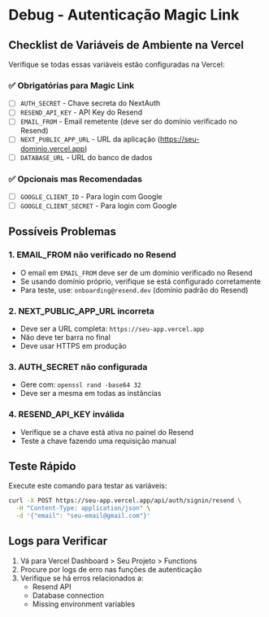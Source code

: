# Debug - Autenticação Magic Link

## Checklist de Variáveis de Ambiente na Vercel

Verifique se todas essas variáveis estão configuradas na Vercel:

### ✅ Obrigatórias para Magic Link
- [ ] `AUTH_SECRET` - Chave secreta do NextAuth
- [ ] `RESEND_API_KEY` - API Key do Resend
- [ ] `EMAIL_FROM` - Email remetente (deve ser do domínio verificado no Resend)
- [ ] `NEXT_PUBLIC_APP_URL` - URL da aplicação (https://seu-dominio.vercel.app)
- [ ] `DATABASE_URL` - URL do banco de dados

### ✅ Opcionais mas Recomendadas
- [ ] `GOOGLE_CLIENT_ID` - Para login com Google
- [ ] `GOOGLE_CLIENT_SECRET` - Para login com Google

## Possíveis Problemas

### 1. EMAIL_FROM não verificado no Resend
- O email em `EMAIL_FROM` deve ser de um domínio verificado no Resend
- Se usando domínio próprio, verifique se está configurado corretamente
- Para teste, use: `onboarding@resend.dev` (domínio padrão do Resend)

### 2. NEXT_PUBLIC_APP_URL incorreta
- Deve ser a URL completa: `https://seu-app.vercel.app`
- Não deve ter barra no final
- Deve usar HTTPS em produção

### 3. AUTH_SECRET não configurada
- Gere com: `openssl rand -base64 32`
- Deve ser a mesma em todas as instâncias

### 4. RESEND_API_KEY inválida
- Verifique se a chave está ativa no painel do Resend
- Teste a chave fazendo uma requisição manual

## Teste Rápido

Execute este comando para testar as variáveis:

```bash
curl -X POST https://seu-app.vercel.app/api/auth/signin/resend \
  -H "Content-Type: application/json" \
  -d '{"email": "seu-email@gmail.com"}'
```

## Logs para Verificar

1. Vá para Vercel Dashboard > Seu Projeto > Functions
2. Procure por logs de erro nas funções de autenticação
3. Verifique se há erros relacionados a:
   - Resend API
   - Database connection
   - Missing environment variables